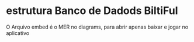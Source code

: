 # estrutura Banco de Dadods BiltiFul

O Arquivo embed é o MER no diagrams, para abrir apenas baixar e jogar no aplicativo

